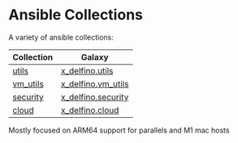 # Ansible Collections

A variety of ansible collections:

| Collection | Galaxy |
|------|--------|
| [utils](https://github.com/x-delfino/ansible-collections/tree/main/utils) | [x_delfino.utils](https://galaxy.ansible.com/x_delfino/utils) |
| [vm_utils](https://github.com/x-delfino/ansible-collections/tree/main/vm-utils) | [x_delfino.vm_utils](https://galaxy.ansible.com/x_delfino/vm_utils) |
| [security](https://github.com/x-delfino/ansible-collections/tree/main/security) | [x_delfino.security](https://galaxy.ansible.com/x_delfino/security) |
| [cloud](https://github.com/x-delfino/ansible-collections/tree/main/cloud) | [x_delfino.cloud](https://galaxy.ansible.com/x_delfino/cloud) |


Mostly focused on ARM64 support for parallels and M1 mac hosts

